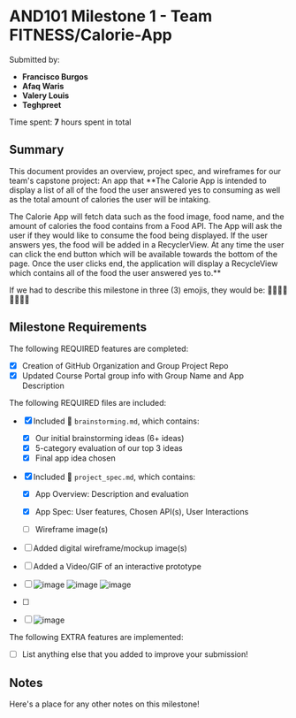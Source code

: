 # AND101 Milestone 1 - **Team FITNESS/Calorie-App**

Submitted by:
- **Francisco Burgos**
- **Afaq Waris**
- **Valery Louis**
- **Teghpreet**


Time spent: **7** hours spent in total

## Summary

This document provides an overview, project spec, and wireframes for our team's capstone project: An app that **The Calorie App is intended to display a list of all of the food the user answered yes to consuming as well as the total amount of calories the user will be intaking. 

The Calorie App will fetch data such as the food image, food name, and the amount of calories the food contains from a Food API. The App will ask the user if they would like to consume the food being displayed. If the user answers yes, the food will be added in a RecyclerView. At any time the user can click the end button which will be available towards the bottom of the page. Once the user clicks end, the application will display a RecycleView which contains all of the food the user answered yes to.**

If we had to describe this milestone in three (3) emojis, they would be: **👍🏻👌🏻🙌🏻💪🏻**

## Milestone Requirements


The following REQUIRED features are completed:

- [X] Creation of GitHub Organization and Group Project Repo
- [X] Updated Course Portal group info with Group Name and App Description

The following REQUIRED files are included:

- [X] Included 📄 `brainstorming.md`, which contains:
  - [X] Our initial brainstorming ideas (6+ ideas)
  - [X] 5-category evaluation of our top 3 ideas
  - [X] Final app idea chosen
- [X] Included 📄 `project_spec.md`, which contains:
  - [X] App Overview: Description and evaluation
  - [X] App Spec: User features, Chosen API(s), User Interactions
  - [ ] Wireframe image(s)


- [ ] Added digital wireframe/mockup image(s)
- [ ] Added a Video/GIF of an interactive prototype
- [ ] ![image](https://github.com/user-attachments/assets/37c80c34-cd3a-40c2-86c9-2822f63a6712)    ![image](https://github.com/user-attachments/assets/347bb3fb-119d-4c47-8c63-45626c36f4cd)    ![image](https://github.com/user-attachments/assets/60b861fa-1e3c-4089-9c3c-dfbcfbed51ff)
- [ ]
- [ ] ![image](https://github.com/user-attachments/assets/65d2dc51-c103-4084-b526-383c48796c48)





The following EXTRA features are implemented:

- [ ] List anything else that you added to improve your submission!

## Notes

Here's a place for any other notes on this milestone!
